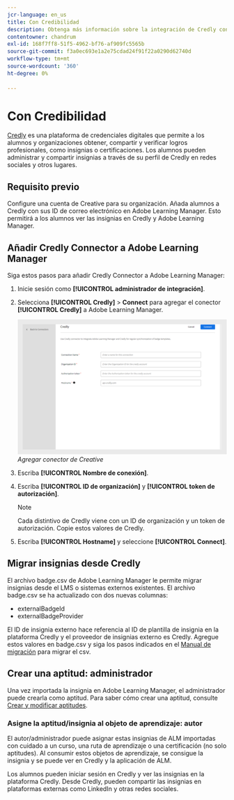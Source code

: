 ```yaml
---
jcr-language: en_us
title: Con Credibilidad
description: Obtenga más información sobre la integración de Credly con ALM para administrar y compartir insignias externas de la plataforma en varios canales de medios sociales
contentowner: chandrum
exl-id: 168f7ff8-51f5-4962-bf76-af909fc5565b
source-git-commit: f3a0ec693e1a2e75cdad24f91f22a0290d62740d
workflow-type: tm+mt
source-wordcount: '360'
ht-degree: 0%

---
```


# Con Credibilidad

[Credly](https://info.credly.com/) es una plataforma de credenciales digitales que permite a los alumnos y organizaciones obtener, compartir y verificar logros profesionales, como insignias o certificaciones. Los alumnos pueden administrar y compartir insignias a través de su perfil de Credly en redes sociales y otros lugares.

## Requisito previo

Configure una cuenta de Creative para su organización. Añada alumnos a Credly con sus ID de correo electrónico en Adobe Learning Manager. Esto permitirá a los alumnos ver las insignias en Credly y Adobe Learning Manager.

## Añadir Credly Connector a Adobe Learning Manager

Siga estos pasos para añadir Credly Connector a Adobe Learning Manager:

1. Inicie sesión como **[!UICONTROL administrador de integración]**.
2. Selecciona **[!UICONTROL Credly]** > **Connect** para agregar el conector **[!UICONTROL Credly]** a Adobe Learning Manager.

   ![](assets/connector-credly.png)
   _Agregar conector de Creative_

3. Escriba **[!UICONTROL Nombre de conexión]**.
4. Escriba **[!UICONTROL ID de organización]** y **[!UICONTROL token de autorización]**.

   >[!NOTE]
   >
   >Cada distintivo de Credly viene con un ID de organización y un token de autorización. Copie estos valores de Credly.

5. Escriba **[!UICONTROL Hostname]** y seleccione **[!UICONTROL Connect]**.

## Migrar insignias desde Credly

El archivo badge.csv de Adobe Learning Manager le permite migrar insignias desde el LMS o sistemas externos existentes. El archivo badge.csv se ha actualizado con dos nuevas columnas:

* externalBadgeId
* externalBadgeProvider

El ID de insignia externo hace referencia al ID de plantilla de insignia en la plataforma Credly y el proveedor de insignias externo es Credly. Agregue estos valores en badge.csv y siga los pasos indicados en el [Manual de migración](https://experienceleague.adobe.com/en/docs/learning-manager/using/integration/migration-manual#migrationprocedure) para migrar el csv.

## Crear una aptitud: administrador

Una vez importada la insignia en Adobe Learning Manager, el administrador puede crearla como aptitud. Para saber cómo crear una aptitud, consulte [Crear y modificar aptitudes](https://experienceleague.adobe.com/en/docs/learning-manager/using/admin/skills-levels).

### Asigne la aptitud/insignia al objeto de aprendizaje: autor

El autor/administrador puede asignar estas insignias de ALM importadas con cuidado a un curso, una ruta de aprendizaje o una certificación (no solo aptitudes). Al consumir estos objetos de aprendizaje, se consigue la insignia y se puede ver en Credly y la aplicación de ALM.

Los alumnos pueden iniciar sesión en Credly y ver las insignias en la plataforma Credly. Desde Credly, pueden compartir las insignias en plataformas externas como LinkedIn y otras redes sociales.
